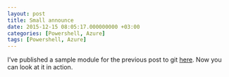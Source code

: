 ```yaml
---
layout: post
title: Small announce
date: 2015-12-15 08:05:17.000000000 +03:00
categories: [Powershell, Azure]
tags: [Powershell, Azure]
---
```

I’ve published a sample module for the previous post to git [here](https://github.com/eosfor/AzureSearch). Now you can look at it in action.
